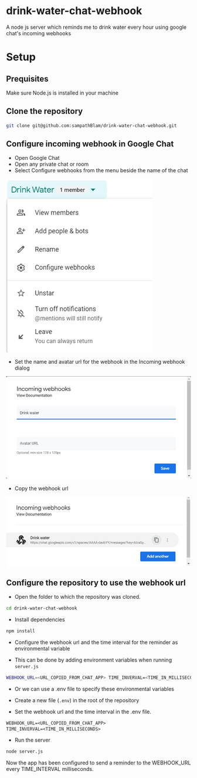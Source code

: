 # drink-water-chat-webhook

A node js server which reminds me to drink water every hour using google chat's incoming webhooks

# Setup

## Prequisites

Make sure Node.js is installed in your machine

## Clone the repository

```sh
git clone git@github.com:sampathBlam/drink-water-chat-webhook.git
```

## Configure incoming webhook in Google Chat

- Open Google Chat
- Open any private chat or room
- Select Configure webhooks from the menu beside the name of the chat

![Chat webhook menu](/images/chat_webhook_menu.jpg)

- Set the name and avatar url for the webhook in the Incoming webhook dialog

![Chat webhook dialog](/images/chat_webhook_dialog.jpg)

- Copy the webhook url

![Chat webhook url](/images/chat_webhook_url.jpg)

## Configure the repository to use the webhook url

- Open the folder to which the repository was cloned.

```sh
cd drink-water-chat-webhook
```

- Install dependencies

```sh
npm install
```

- Configure the webhook url and the time interval for the reminder as environmental variable

- This can be done by adding environment variables when running `server.js`

```sh
WEBHOOK_URL=<URL_COPIED_FROM_CHAT_APP> TIME_INVERVAL=<TIME_IN_MILLISECONDS> node server.js
```

- Or we can use a .env file to specify these environmental variables

- Create a new file (`.env`) in the root of the repository

- Set the webhook url and the time interval in the .env file.

```
WEBHOOK_URL=<URL_COPIED_FROM_CHAT_APP>
TIME_INVERVAL=<TIME_IN_MILLISECONDS>
```

- Run the server

```sh
node server.js
```

Now the app has been configured to send a reminder to the WEBHOOK_URL every TIME_INTERVAL milliseconds.
